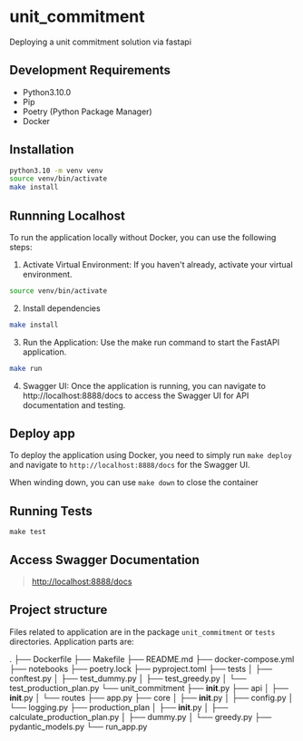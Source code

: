# unit_commitment

Deploying a unit commitment solution via fastapi

## Development Requirements

- Python3.10.0
- Pip
- Poetry (Python Package Manager)
- Docker 

## Installation

```sh
python3.10 -m venv venv
source venv/bin/activate
make install
```

## Runnning Localhost

To run the application locally without Docker, you can use the following steps:

1. Activate Virtual Environment: If you haven't already, activate your virtual environment.

```sh
source venv/bin/activate
```
2. Install dependencies
```sh
make install
```

3. Run the Application: Use the make run command to start the FastAPI application. 
```sh
make run
```
4. Swagger UI: Once the application is running, you can navigate to http://localhost:8888/docs to access the Swagger UI for API documentation and testing.

## Deploy app

To deploy the application using Docker, you need to simply run `make deploy` and navigate to 
`http://localhost:8888/docs` for the Swagger UI.

When winding down, you can use `make down` to close the container

## Running Tests

`make test`

## Access Swagger Documentation

> <http://localhost:8888/docs>

## Project structure

Files related to application are in the package `unit_commitment` or `tests` directories.
Application parts are:

.
├── Dockerfile
├── Makefile
├── README.md
├── docker-compose.yml
├── notebooks
├── poetry.lock
├── pyproject.toml
├── tests
│   ├── conftest.py
│   ├── test_dummy.py
│   ├── test_greedy.py
│   └── test_production_plan.py
└── unit_commitment
    ├── __init__.py
    ├── api
    │   ├── __init__.py
    │   └── routes
    ├── app.py
    ├── core
    │   ├── __init__.py
    │   ├── config.py
    │   └── logging.py
    ├── production_plan
    │   ├── __init__.py
    │   ├── calculate_production_plan.py
    │   ├── dummy.py
    │   └── greedy.py
    ├── pydantic_models.py
    └── run_app.py